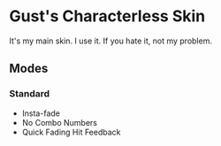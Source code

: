 # Gust's Characterless Skin
It's my main skin. I use it.
If you hate it, not my problem.
## Modes
### Standard
- Insta-fade
- No Combo Numbers
- Quick Fading Hit Feedback